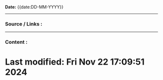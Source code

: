 
**Date:** {{date:DD-MM-YYYY}}

---
### Source / Links : 



---
### Content : 





# Last modified: Fri Nov 22 17:09:51 2024
